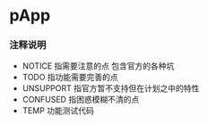 # pApp
### 注释说明
- NOTICE 指需要注意的点 包含官方的各种坑
- TODO 指功能需要完善的点
- UNSUPPORT 指官方暂不支持但在计划之中的特性
- CONFUSED 指困惑模糊不清的点
- TEMP 功能测试代码